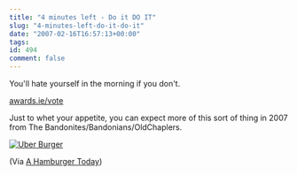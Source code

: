 ```yaml
---
title: "4 minutes left - Do it DO IT"
slug: "4-minutes-left-do-it-do-it"
date: "2007-02-16T16:57:13+00:00"
tags:
id: 494
comment: false
---
```


You'll hate yourself in the morning if you don't.

[awards.ie/vote](http://awards.ie/vote)

Just to whet your appetite, you can expect more of this sort of thing in 2007 from The Bandonites/Bandonians/OldChaplers.

[![Uber Burger](https://d1tidq54inel9p.cloudfront.net/wp-content/uploads/2007/02/20070205perlowburger.jpg)](https://d1tidq54inel9p.cloudfront.net/wp-content/uploads/2007/02/20070205perlowburger.jpg "Uber Burger")

(Via [A Hamburger Today](http://www.ahamburgertoday.com/archives/2007/02/burger_madness.php))
